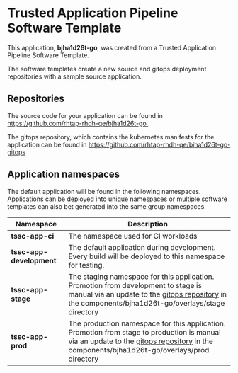 # Trusted Application Pipeline Software Template

This application, **bjha1d26t-go**, was created from a Trusted Application Pipeline Software Template.

The software templates create a new source and gitops deployment repositories with a sample source application. 

## Repositories

The source code for your application can be found in [https://github.com/rhtap-rhdh-qe/bjha1d26t-go ](https://github.com/rhtap-rhdh-qe/bjha1d26t-go ).
 
The gitops repository, which contains the kubernetes manifests for the application can be found in 
[https://github.com/rhtap-rhdh-qe/bjha1d26t-go-gitops ](https://github.com/rhtap-rhdh-qe/bjha1d26t-go-gitops ) 

## Application namespaces 

The default application will be found in the following namespaces. Applications can be deployed into unique namespaces or multiple software templates can also bet generated into the same group namespaces.  

|  Namespace   |  Description   |  
| -------- | -------- |
| **tssc-app-ci** | The namespace used for CI workloads |
| **tssc-app-development** | The default application during development. Every build will be deployed to this namespace for testing. |
| **tssc-app-stage** | The staging namespace for this application. Promotion from development to stage is manual via an update to the [gitops repository](https://github.com/rhtap-rhdh-qe/bjha1d26t-go-gitops ) in the components/bjha1d26t-go/overlays/stage directory |
| **tssc-app-prod** | The production namespace for this application. Promotion from stage to production is manual via an update to the [gitops repository](https://github.com/rhtap-rhdh-qe/bjha1d26t-go-gitops ) in the components/bjha1d26t-go/overlays/prod directory |